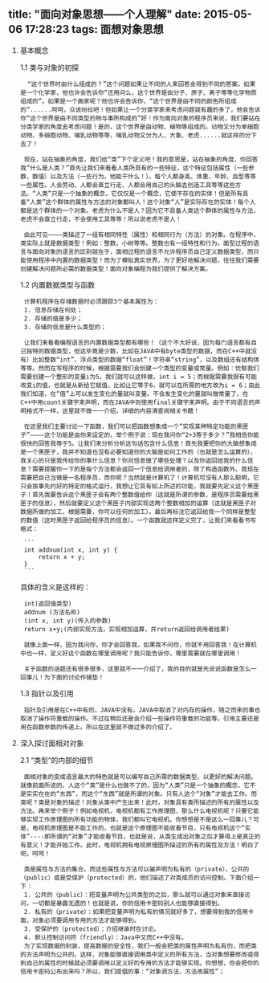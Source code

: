 title: "面向对象思想——个人理解"
date: 2015-05-06 17:28:23
tags: 面想对象思想
---

1. 基本概念

	1.1 类与对象的初探
	
		 “这个世界时由什么组成的？”这个问题如果让不同的人来回答会得到不同的答案。如果是一个化学家，他也许会告诉你“还用问么，这个世界是由分子、原子、离子等等化学物质组成的”。如果是一个画家呢？他也许会告诉你，“这个世界是由不同的颜色所组成的”......呵呵，众说纷纭吧！但如果让一个分类学家来考虑问题就有趣的多了，他会告诉你“这个世界是由不同类型的物与事所构成的”好！作为面向对象的程序员来说，我们要站在分类学家的角度去考虑问题！是的，这个世界是由动物、植物等组成的。动物又分为单细胞动物、多细胞动物、哺乳动物等等，哺乳动物又分为人、大象、老虎......就这样的分下去了！
	
		现在，站在抽象的角度，我们给“类”下个定义吧！我的意思是，站在抽象的角度，你回答我“什么是人类？”首先让我们来看看人类所具有的一些特征，这个特征包括属性（一些参数，数值）以及方法（一些行为，他能干什么！）。每个人都身高、体重、年龄、血型等等一些属性。人会劳动、人都会直立行走、人都会用自己的头脑去创造工具等等这些方法。“人类”只是一个抽象的概念，它仅仅是一个概念，它使不存在的实体！但是所有具备“人类”这个群体的属性与方法的对象都叫人！这个对象“人”是实际存在的实体！每个人都是这个群体的一个对象。老虎为什么不是人？因为它不具备人类这个群体的属性与方法，老虎不会直立行走，不会使用工具等等！所以说老虎不是人！
		
		由此可见————类描述了一组有相同特性（属性）和相同行为（方法）的对象。在程序中，类实际上就是数据类型！例如：整数，小树等等。整数也有一组特性和行为。面型过程的语言与面向对象的语言的区别就在于，面相过程的语言不允许程序员自己定义数据类型，而只能使用程序中内置的数据类型！而为了模拟真实世界，为了更好地解决问题，往往我们需要创建解决问题所必需的数据类型！面向对象编程为我们提供了解决方案。
	
	1.2 内置数据类型与函数
		
		计算机程序在存储数据时必须跟踪3个基本属性为：
		1. 信息存储在何处；
		2. 存储的值是多少；
		3. 存储的信息是什么类型的；
		
		让我们来看看编程语言的内置数据类型都有哪些！（这个不大好说，因为每门语言都有自己独特的数据类型，但这毕竟是少数，比如在JAVA中有byte类型的数据，而在C++中就没有）比如整数“int”，浮点类型的数据“float”！字符串“string”，以及数组还有结构体等等。然而在写程序的时候，根据需要我们会创建一个类型的变量或常量。例如：忧郁我们需要创建一个整形的变量i为5，我们就可以这样做，int i = 5；而根据需要我很有可能改变i的值，也就是从新给它赋值，比如让它等于6，就可以在所需的地方改为i = 6；由此我们知道，在“值”上可以发生变化的量就叫变量。不会发生变化的量就叫做常量了，在C++中用count关键字来声明，而在JAVA中则使用final关键字来声明。由于不同语言的声明格式不一样，这里就不做一一介绍，详细的内容清查阅相关书籍！
		
		在这里我们主要讨论一下函数，我们可以把函数想象成一个“实现某种特定功能的黑匣子”————这个功能是由你来设定的，举个例子说：现在我问你“2+3等于多少？”我相信你能很快的回答我等于5。让我们来分析分析这句话包含什么信息！首先我要把你的大脑想象成是一个黑匣子，我并不知道也没有必要知道你的大脑是如何工作的（也就是怎么运算的），我关心的只是我传给你的事什么信息？你对信息做了哪些处理？以及你返回给我的什么信息？需要提醒你一下的是每个方法都会返回一个信息给调用者的，除了构造函数外。我现在需要把自己当做是一名程序员，而你呢？当然就是计算机了！计算机可没有人那么聪明，它只会按事先约好的特定的格式运行，我想让它具有如上所述的功能，我就要先定义这个黑匣子！首先我要告诉这个黑匣子会有两个整数值给你（这就是所谓的参数，是程序员需要给黑匣子的信息），然后就要定义这个黑匣子内部实现这两个整数相加的运算（这就是黑匣子对数据所做的加工，根据需要，你可以任何的加工）。最后再标注它返回给我一个同样是整型的数值（这时黑匣子返回给程序员的信息）。一个函数就这样定义完了，让我们来看看书写格式：
		
		```
		int addnum(int x, int y) {
			return x + y;
		}
		```

	具体的含义是这样的：
		
		int(返回值类型) 
		addnum (方法名称)
		(int x, int y)(传入的参数)
		return x+y;(内部实现方法，实现相加运算，并return返回给调用者结果)
		
		就像上面一样，因为我问你，你才会回答我，如果我不问你，你就不用回答我！在计算机中也一样，定义好这个函数在哪里调用呢？我只能告诉你，哪里需要就在哪里调用！
		
		关于函数的话题还有很多很多，这里就不一一介绍了，我的目的就是先说说函数是怎么一回事儿！为下面的讨论作铺垫！
		
	1.3 指针以及引用
	
		指针及引用是在C++中有的，JAVA中没有。JAVA中取消了对内存的操作，随之而来的事也取消了操作符重载的操作。不过在稍后还是会介绍一些操作符重载的功能等。引用主要还是用在函数参数的传递上。所以在这里就不做过多的介绍了。
	
2. 深入探讨面相对对象

	2.1 “类型”的内部的细节
	
		面相对象的变成语言最大的特色就是可以编写自己所需的数据类型，以更好的解决问题。就像前面所说的，人这个“类”是什么也做不了的，因为“人类”只是一个抽象的概念，它不是实实在在的“东西”，而这个“东西”就是所谓的对象。只有人这个“对象”才能去工作。而类呢？类是对象的描述！对象从类中产生出来！此时，对象具有类所描述的所有的属性以及方法。再来举个例子！例如电视机，电视机都有工作原理图，那么什么电视机呢？只要它能够实现工作原理图的所有功能的物体，我们都叫它电视机。你想想是不是这么一回事儿？可是，电视机原理图是不能工作的，也就是这个原理图不能收看节目，只有电视机这个“实体”----即所谓的“对象”才能收看节目，也就是说，从类生成出对象之后才算得上是真正的有意义！才能开始工作。此时，电视机拥有电视原理图所描述的所有的属性及方法！明白了吧，呵呵！
		
		类是属性与方法的集合。而这些属性与方法可以被声明为私有的（private），公共的（public）或是受保护（protected）的，他们描述了对类成员的访问控制。下面介绍一下：
		1. 公共的（public）：把变量声明为公共类型的之后，那么就可以通过对象来直接访问，一切都是暴露无遗的！也就是说，你的信用卡密码别人也能够直接得到。
		2. 私有的（private）：如果把变量声明为私有的情况就好多了，想要得到我的信用卡面，对象必须要调用专用的方法才能够得到。
		3. 受保护的（protected）：介绍继承时在讨论。
		4. 默认控制访问符（friendly）：Java中又而C++中没有。
		为了实现数据的封装，提高数据的安全性，我们一般会把类的属性声明为私有的，而把类的方法声明为公共的。这样，对象能够直接调用类中定义的所有方法，当对象想要修改或得到自己的属性的时候就必须要调用以定义好的专用的方法才能够实现。你想想，你会把你的信用卡密码公布出来吗？所以，我们提倡的事：“对象调方法，方法改属性”；
		